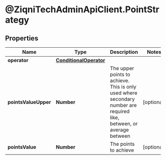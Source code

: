 # @ZiqniTechAdminApiClient.PointStrategy

## Properties

Name | Type | Description | Notes
------------ | ------------- | ------------- | -------------
**operator** | [**ConditionalOperator**](ConditionalOperator.md) |  | 
**pointsValueUpper** | **Number** | The upper points to achieve. This is only used where secondary number are required like, between, or average between | [optional] 
**pointsValue** | **Number** | The points to achieve | [optional] 


